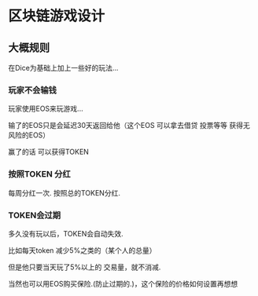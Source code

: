 # 区块链游戏设计

## 大概规则

在Dice为基础上加上一些好的玩法...

### 玩家不会输钱

玩家使用EOS来玩游戏...

输了的EOS只是会延迟30天返回给他（这个EOS  可以拿去借贷 投票等等 获得无风险的EOS）

赢了的话 可以获得TOKEN

### 按照TOKEN 分红

每周分红一次.  按照总的TOKEN分红.


### TOKEN会过期

多久没有玩以后，TOKEN会自动失效.

比如每天token 减少5%之类的（某个人的总量）

但是他只要当天玩了5%以上的 交易量，就不消减.

当然也可以用EOS购买保险.(防止过期的.)，这个保险的价格如何设置再想想